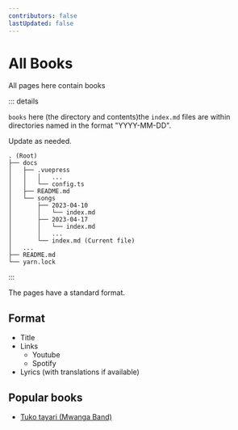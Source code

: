 ```yaml
---
contributors: false
lastUpdated: false
---
```


# All Books

All pages here contain books

::: details

`books` here (the directory and contents)the `index.md` files are within directories named in the format "YYYY-MM-DD".

Update as needed.

```txt:no-line-numbers
. (Root)
├── docs
│   ├── .vuepress
│   │   │   ...
│   │   └── config.ts
│   ├── README.md
│   └── songs
│       ├── 2023-04-10
│       │   └── index.md
│       ├── 2023-04-17
│       │   └── index.md
│       │   ...
│       └── index.md (Current file)
│   ...
├── README.md
└── yarn.lock
```

:::

The pages have a standard format.

## Format

- Title
- Links
  - Youtube
  - Spotify
- Lyrics (with translations if available)

## Popular books

- [Tuko tayari (Mwanga Band)](/songs/2023-04-10)

